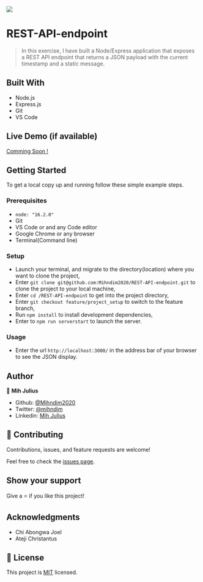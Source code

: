 ![](https://img.shields.io/badge/Microverse-blueviolet)

# REST-API-endpoint

> In this exercise, I have built a Node/Express application that exposes a REST API endpoint that returns a JSON payload with the current timestamp and a static message.
## Built With

- Node.js
- Express.js
- Git
- VS Code
## Live Demo (if available)

[Comming Soon !](https://livedemo.com)

## Getting Started

To get a local copy up and running follow these simple example steps.

### Prerequisites
- `node: "16.2.0" `
- Git
- VS Code or and any Code editor
- Google Chrome or any browser
- Terminal(Command line)
### Setup

- Launch your terminal, and migrate to the directory(location) where you want to clone the project,
- Enter `git clone git@github.com:Mihndim2020/REST-API-endpoint.git` to clone the project to your local machine,
- Enter `cd /REST-API-endpoint` to get into the project directory,
- Enter `git checkout feature/project_setup` to switch to the feature branch,
- Run `npm install` to install development dependencies,
- Enter to `npm run serverstart` to launch the server.
### Usage
- Enter the url `http://localhost:3000/` in the address bar of your browser to see the JSON display.
## Author

👤 **Mih Julius**

- Github: [@Mihndim2020](https://github.com/Mihndim2020)
- Twitter: [@mihndim](https://github.com/mih-julius)
- Linkedin: [Mih Julius](https://www.linkedin.com/mih-julius)

## 🤝 Contributing

Contributions, issues, and feature requests are welcome!

Feel free to check the [issues page](https://github.com/Mihndim2020/REST-API-endpoint/issues).


## Show your support

Give a ⭐️ if you like this project!


## Acknowledgments


- Chi Abongwa Joel
- Ateji Christantus 


## 📝 License

This project is [MIT](./MIT.md) licensed.


